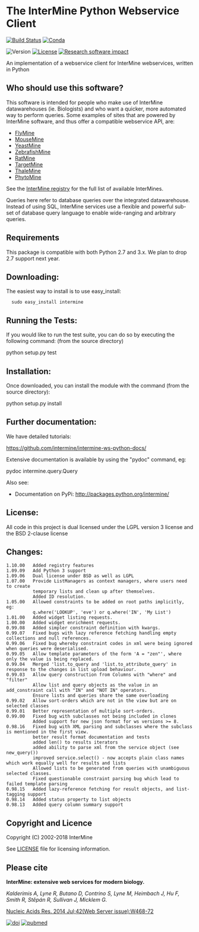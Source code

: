 The InterMine Python Webservice Client
=====================================

[![Build Status][badge]][ci] 
[![Conda](https://anaconda.org/intermine/intermine/badges/installer/conda.svg)](https://anaconda.org/bioconda/intermine)

![Version](http://img.shields.io/badge/version-1.10.0-blue.svg?style=flat)
[![License](http://img.shields.io/badge/license-LGPL_2.1-blue.svg?style=flat)](https://github.com/intermine/intermine/blob/master/LICENSE) 
[![Research software impact](http://depsy.org/api/package/pypi/intermine/badge.svg)](http://depsy.org/package/python/intermine)

An implementation of a webservice client 
for InterMine webservices, written in Python

Who should use this software?
-----------------------------

This software is intended for people who make 
use of InterMine datawarehouses (ie. Biologists)
and who want a quicker, more automated way 
to perform queries. Some examples of sites that
are powered by InterMine software, and thus offer
a compatible webservice API, are:

  * [FlyMine](http://www.flymine.org)
  * [MouseMine](http://www.mousemine.org)
  * [YeastMine](http://yeastmine.yeastgenome.org)
  * [ZebrafishMine](http://zebrafishmine.org)
  * [RatMine](http://ratmine.mcw.edu/ratmine/begin.do)
  * [TargetMine](http://targetmine.mizuguchilab.org/)
  * [ThaleMine](https://apps.araport.org/thalemine)
  * [PhytoMine](https://phytozome.jgi.doe.gov/phytomine)

See the [InterMine registry](http://registry.intermine.org/) for the full list of available InterMines.

Queries here refer to database queries over the 
integrated datawarehouse. Instead of using 
SQL, InterMine services use a flexible and 
powerful sub-set of database query language
to enable wide-ranging and arbitrary queries.

Requirements
------------
This package is compatible with both Python 2.7 and 3.x. We plan to drop 2.7 support next year.

Downloading:
------------

The easiest way to install is to use easy_install:

```
  sudo easy_install intermine
```

Running the Tests:
------------------

If you would like to run the test suite, you can do so by executing
the following command: (from the source directory)

  python setup.py test

Installation:
-------------

Once downloaded, you can install the module with the command (from the source directory):

  python setup.py install

Further documentation:
----------------------

We have detailed tutorials:

  https://github.com/intermine/intermine-ws-python-docs/

Extensive documentation is available by using the "pydoc" command, eg:

  pydoc intermine.query.Query

Also see:

* Documentation on PyPi: http://packages.python.org/intermine/

License:
--------

All code in this project is dual licensed under the LGPL version 3 license and the BSD 2-clause license

Changes:
--------

    1.10.00   Added registry features
    1.09.09   Add Python 3 support
    1.09.06   Dual license under BSD as well as LGPL
    1.07.00   Provide ListManagers as context managers, where users need to create
              temporary lists and clean up after themselves.
              Added ID resolution.
    1.05.00   Allowed constraints to be added on root paths implicitly, eg:
              q.where('LOOKUP', 'eve') or q.where('IN', 'My List')
    1.01.00   Added widget listing requests.
    1.00.00   Added widget enrichment requests.
    0.99.08   Added simpler constraint definition with kwargs.
    0.99.07   Fixed bugs with lazy reference fetching handling empty collections and null references.
    0.99.06   Fixed bug whereby constraint codes in xml were being ignored when queries were deserialised.
    0.99.05   Allow template parameters of the form 'A = "zen"', where only the value is being replaced.
    0.99.04   Merged 'list.to_query and 'list.to_attribute_query' in response to the changes in list upload behaviour.
    0.99.03   Allow query construction from Columns with "where" and "filter"
              Allow list and query objects as the value in an add_constraint call with "IN" and "NOT IN" operators.
              Ensure lists and queries share the same overloading
    0.99.02   Allow sort-orders which are not in the view but are on selected classes
    0.99.01   Better representation of multiple sort-orders.
    0.99.00   Fixed bug with subclasses not being included in clones 
              Added support for new json format for ws versions >= 8.
    0.98.16   Fixed bug with XML parsing and subclasses where the subclass is mentioned in the first view.
              better result format documentation and tests
              added len() to results iterators
              added ability to parse xml from the service object (see new_query())
              improved service.select() - now accepts plain class names which work equally well for results and lists
              Allowed lists to be generated from queries with unambiguous selected classes.
              Fixed questionable constraint parsing bug which lead to failed template parsing
    0.98.15   Added lazy-reference fetching for result objects, and list-tagging support
    0.98.14   Added status property to list objects
    0.98.13   Added query column summary support

[badge]: https://travis-ci.org/alexkalderimis/intermine-ws-client.py.svg?branch=master
[ci]: https://travis-ci.org/alexkalderimis/intermine-ws-client.py

Copyright and Licence
------------------------

Copyright (C) 2002-2018 InterMine

See [LICENSE](LICENSE) file for licensing information.

Please cite
------------------------

**InterMine: extensive web services for modern biology.**<br/>

*Kalderimis A, Lyne R, Butano D, Contrino S, Lyne M, Heimbach J, Hu F, Smith R, Stěpán R, Sullivan J, Micklem G.*<br/>

[Nucleic Acids Res. 2014 Jul;42(Web Server issue):W468-72](https://academic.oup.com/nar/article/42/W1/W468/2435235)

[![doi](http://img.shields.io/badge/doi-10.1093/nar/gku301-blue.svg?style=flat)](https://doi.org/10.1093/nar/gku301) 
[![pubmed](http://img.shields.io/badge/pubmed-24753429-blue.svg?style=flat)](http://www.ncbi.nlm.nih.gov/pubmed/24753429)


